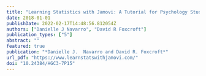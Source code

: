 ```yaml
---
title: "Learning Statistics with Jamovi: A Tutorial for Psychology Students and Other Beginners"
date: 2018-01-01
publishDate: 2022-02-17T14:48:56.812054Z
authors: ["Danielle J Navarro", "David R Foxcroft"]
publication_types: ["5"]
abstract: ""
featured: true
publication: "*Danielle J.  Navarro and David R. Foxcroft*"
url_pdf: "https://www.learnstatswithjamovi.com/"
doi: "10.24384/HGC3-7P15"
---
```


